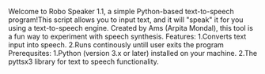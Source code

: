 Welcome to Robo Speaker 1.1, a simple Python-based text-to-speech program!This script allows you to input text, and it will "speak" it for you using a text-to-speech engine.
Created by Ams (Arpita Mondal), this tool is a fun way to experiment with speech synthesis.
Features:
1.Converts text input into speech.
2.Runs continously untill user exits the program
Prerequsites:
1.Python (version 3.x or later) installed on your machine.
2.The pyttsx3 library for text to speech functionality.
